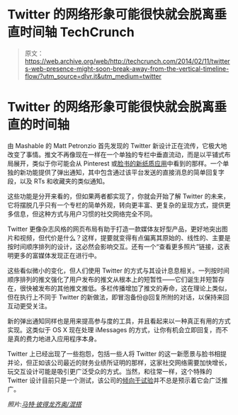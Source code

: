 # Twitter 的网络形象可能很快就会脱离垂直时间轴 TechCrunch

> 原文：<https://web.archive.org/web/http://techcrunch.com/2014/02/11/twitters-web-presence-might-soon-break-away-from-the-vertical-timeline-flow/?utm_source=dlvr.it&utm_medium=twitter>

# Twitter 的网络形象可能很快就会脱离垂直的时间轴

由 Mashable 的 Matt Petronzio 首先发现的 Twitter 新设计正在流传，它极大地改变了事情。推文不再像现在一样在一个单独的专栏中垂直流动，而是以平铺式布局展开，类似于你可能会从 Pinterest 或[脸书的新纸质应用](https://web.archive.org/web/20230130004742/https://techcrunch.com/2014/01/30/facebook-paper/)中看到的那样。一个单独的新功能提供了弹出通知，其中包含通过该平台发送的直接消息的简单回复字段，以及 RTs 和收藏夹的类似通知。

这些功能是分开来看的，但如果两者都实现了，你就会开始了解 Twitter 的未来，它将摆脱几乎只有一个专栏的简单外观，转向更丰富、更复杂的呈现方式，提供更多信息，但这种方式与用户习惯的社交网络完全不同。

Twitter 更像杂志风格的网页布局有助于打造一款媒体友好型产品，更好地突出图片和视频，但代价是什么？这样，提要就变得有点偏离其原始的、线性的、主要是按时间顺序排列的设计，这必然会影响交互。还有一个“查看更多照片”链接，这表明更多的富媒体发现正在进行中。

这些看似微小的变化，但人们使用 Twitter 的方式与其设计息息相关。一列按时间顺序排列的推文强化了用户发布的推文从根本上的短暂性——它们诞生并短暂存在，很快被发布的其他推文推低。多栏传播增加了推文的寿命，这在理论上类似，但在执行上不同于 Twitter 的新做法，即冒泡备份@回复所附的对话，以保持来回互动更受关注。

新的弹出通知同样也是用来提高参与度的工具，并且看起来以一种真正有用的方式实现。这类似于 OS X 现在处理 iMessages 的方式，让你有机会立即回复，而不是真的费力地进入应用程序本身。

Twitter 上已经出现了一些抱怨，包括一些人将 Twitter 的这一新愿景与脸书相提并论，但正如该公司最近的财务业绩所证明的那样，这家社交网络需要加快增长，玩交互设计可能是吸引更广泛受众的方式。当然，和往常一样，这个特殊的 Twitter 设计目前只是一个测试，该公司的[倾向于试验](https://web.archive.org/web/20230130004742/https://blog.twitter.com/2013/experiments-twitter)并不总是预示着它会广泛推广。

*照片:[马特·彼得龙齐奥/混搭](https://web.archive.org/web/20230130004742/https://blog.twitter.com/2013/experiments-twitter)*